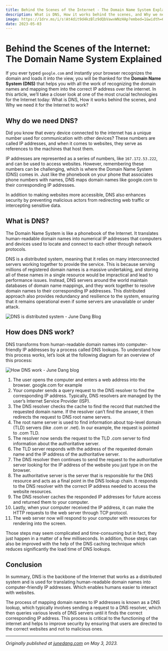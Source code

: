 ```yaml
---
title: Behind the Scenes of the Internet - The Domain Name System Explained
description: What is DNS, How it works behind the scenes, and Why we need it for the Internet to work?
image: https://1drv.ms/i/s!At4dit9d4kzBlz9dQbVawvWNzHAp?embed=1&width=660
date: 2023-05-03
---
```


# Behind the Scenes of the Internet: The Domain Name System Explained

If you ever typed `google.com` and instantly your browser recognizes the domain and loads it into the view, you will be thanked for the **Domain Name System (DNS)** that helps you with all the work of recognizing the domain names and mapping them into the correct IP address over the internet. In this article, we’ll take a closer look at one of the most crucial technologies for the Internet today: What is DNS, How it works behind the scenes, and Why we need it for the Internet to work?

## Why do we need DNS?
Did you know that every device connected to the internet has a unique number used for communication with other devices? These numbers are called IP addresses, and when it comes to websites, they serve as references to the machines that host them.

IP addresses are represented as a series of numbers, like `167.172.53.222`, and can be used to access websites. However, remembering these numbers can be challenging, which is where the Domain Name System (DNS) comes in. Just like the phonebook on your phone that associates phone numbers with names, DNS maps domain names like google.com to their corresponding IP addresses.

In addition to making websites more accessible, DNS also enhances security by preventing malicious actors from redirecting web traffic or intercepting sensitive data.

## What is DNS?
The Domain Name System is like a phonebook of the Internet. It translates human-readable domain names into numerical IP addresses that computers and devices used to locate and connect to each other through network protocols.

DNS is a distributed system, meaning that it relies on many interconnected servers working together to provide the service. This is because serving millions of registered domain names is a massive undertaking, and storing all of these names in a single resource would be impractical and lead to performance issues. Instead, DNS servers around the world maintain databases of domain name mappings, and they work together to resolve domain names to their corresponding IP addresses. This distributed approach also provides redundancy and resilience to the system, ensuring that it remains operational even if some servers are unavailable or under attack.

![DNS is distributed system - June Dang Blog](https://dev-to-uploads.s3.amazonaws.com/uploads/articles/5zvzjg5cino57md3j7z0.png)
## How does DNS work?

DNS transforms from human-readable domain names into computer-friendly IP addresses by a process called DNS lookups. To understand how this process works, let’s look at the following diagram for an overview of this process:

![How DNS work - June Dang blog](https://dev-to-uploads.s3.amazonaws.com/uploads/articles/zj8xv5x4b29dvd95efip.png)

1. The user opens the computer and enters a web address into the browser. google.com for example
2. Your computer sends a query request to the DNS resolver to find the corresponding IP address. Typically, DNS resolvers are managed by the user’s Internet Service Provider (ISP).
3. The DNS resolver checks the cache to find the record that matched the requested domain name. If the resolver can’t find the answer, it then redirects the request to DNS root name servers.
4. The root name server is used to find information about top-level domain (TLD) servers (like .com or .net). In our example, the request is pointed to .com TLD.
5. The resolver now sends the request to the TLD .com server to find information about the authoritative server.
6. The TLD server responds with the address of the requested domain name and the IP address of the authoritative server.
7. The DNS resolver then continues to send the request to the authoritative server looking for the IP address of the website you just type in on the browser.
8. The authoritative server is the server that is responsible for the DNS resource and acts as a final point in the DNS lookup chain. It responds to the DNS resolver with the correct IP address needed to access the website resources.
9. The DNS resolver caches the responded IP addresses for future access and returned them to your computer.
10. Lastly, when your computer received the IP address, it can make the HTTP requests to the web server through TCP protocol.
11. The web server now will respond to your computer with resources for rendering into the screen.

Those steps may seem complicated and time-consuming but in fact, they just happen in a matter of a few milliseconds. In addition, those steps can also be improved with the help of the DNS caching technique which reduces significantly the load time of DNS lookups.

## Conclusion

In summary, DNS is the backbone of the Internet that works as a distributed system and is used for translating human-readable domain names into computer-friendly IP addresses. Which enables humans easier to interact with websites.

The process of mapping domain names to IP addresses is known as a DNS lookup, which typically involves sending a request to a DNS resolver, which then queries various levels of DNS servers until it finds the correct corresponding IP address. This process is critical to the functioning of the internet and helps to improve security by ensuring that users are directed to the correct websites and not to malicious ones.

---
_Originally published at [junedang.com](https://junedang.com/behind-the-scenes-of-the-internet-the-domain-name-system-explained/) on May 3, 2023._
